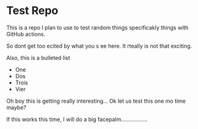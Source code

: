 # Test Repo

This is a repo I plan to use to test random things specificakly things with GitHub actions.

So dont get too ecited by what you s ee here. It rteally is not that exciting.

Also, this is a bulleted list
- One
- Dos
- Trois
- Vier

Oh boy this is getting really interesting...
Ok let us test this one mo time maybe?

If this works this time, I will do a big facepalm.................
